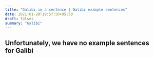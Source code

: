```yaml
---
title: "Galibi in a sentence | Galibi example sentences"
date: 2021-01-20T19:57:50+05:30
draft: falses
summary: "Galibi"
---
```

## Unfortunately, we have no example sentences for Galibi                 
